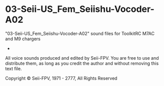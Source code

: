 # 03-Seii-US_Fem_Seiishu-Vocoder-A02
"03-Seii-US_Fem_Seiishu-Vocoder-A02" sound files for ToolkitRC M7AC and M9 chargers

-

All voice sounds produced and edited by Seii-FPV.
You are free to use and distribute them, as long as you credit the author and without removing this text file.

Copyright © Seii-FPV, 1971 - 2777, All Rights Reserved
